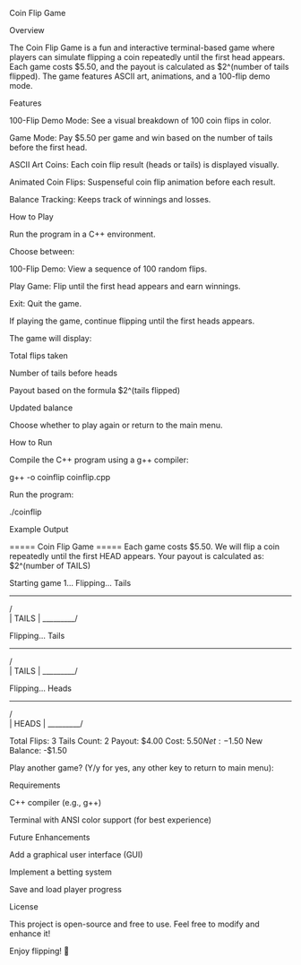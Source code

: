 Coin Flip Game

Overview

The Coin Flip Game is a fun and interactive terminal-based game where players can simulate flipping a coin repeatedly until the first head appears. Each game costs $5.50, and the payout is calculated as $2^(number of tails flipped). The game features ASCII art, animations, and a 100-flip demo mode.

Features

100-Flip Demo Mode: See a visual breakdown of 100 coin flips in color.

Game Mode: Pay $5.50 per game and win based on the number of tails before the first head.

ASCII Art Coins: Each coin flip result (heads or tails) is displayed visually.

Animated Coin Flips: Suspenseful coin flip animation before each result.

Balance Tracking: Keeps track of winnings and losses.

How to Play

Run the program in a C++ environment.

Choose between:

100-Flip Demo: View a sequence of 100 random flips.

Play Game: Flip until the first head appears and earn winnings.

Exit: Quit the game.

If playing the game, continue flipping until the first heads appears.

The game will display:

Total flips taken

Number of tails before heads

Payout based on the formula $2^(tails flipped)

Updated balance

Choose whether to play again or return to the main menu.

How to Run

Compile the C++ program using a g++ compiler:

g++ -o coinflip coinflip.cpp

Run the program:

./coinflip

Example Output

===== Coin Flip Game =====
Each game costs $5.50.
We will flip a coin repeatedly until the first HEAD appears.
Your payout is calculated as: $2^(number of TAILS)

Starting game 1...
Flipping... Tails
   _______
 /         \
|   TAILS   |
 \_________/

Flipping... Tails
   _______
 /         \
|   TAILS   |
 \_________/

Flipping... Heads
   _______
 /         \
|   HEADS   |
 \_________/

Total Flips: 3
Tails Count: 2
Payout: $4.00
Cost: $5.50
Net: -$1.50
New Balance: -$1.50

Play another game? (Y/y for yes, any other key to return to main menu):

Requirements

C++ compiler (e.g., g++)

Terminal with ANSI color support (for best experience)

Future Enhancements

Add a graphical user interface (GUI)

Implement a betting system

Save and load player progress

License

This project is open-source and free to use. Feel free to modify and enhance it!

Enjoy flipping! 🎲

